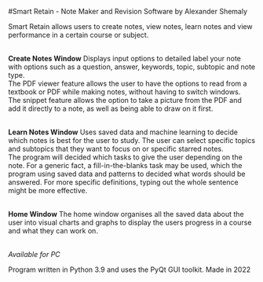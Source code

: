 #Smart Retain - Note Maker and Revision Software by Alexander Shemaly

Smart Retain allows users to create notes, view notes, learn notes and view performance in a certain course or subject.<br><br>

**Create Notes Window**
Displays input options to detailed label your note with options such as a question, answer, keywords, topic, subtopic and note type. <br>
The PDF viewer feature allows the user to have the options to read from a textbook or PDF while making notes, without having to switch windows. <br>
The snippet feature allows the option to take a picture from the PDF and add it directly to a note, as well as being able to draw on it first. <br><br>

**Learn Notes Window**
Uses saved data and machine learning to decide which notes is best for the user to study. The user can select specific topics and subtopics that they want to focus on or specific starred notes. <br>
The program will decided which tasks to give the user depending on the note. For a generic fact, a fill-in-the-blanks task may be used, which the program using saved data and patterns to decided what words should be answered. For more specific definitions, typing out the whole sentence might be more effective. <br><br>

**Home Window**
The home window organises all the saved data about the user into visual charts and graphs to display the users progress in a course and what they can work on.<br><br>

_Available for PC_

Program written in Python 3.9 and uses the PyQt GUI toolkit. Made in 2022
